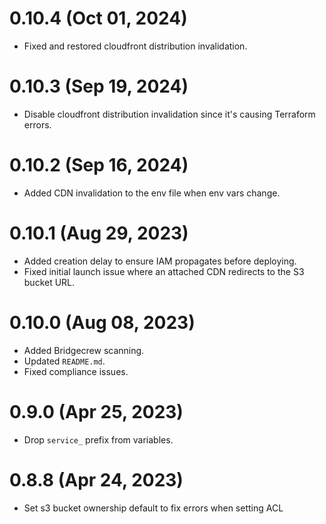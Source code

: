 # 0.10.4 (Oct 01, 2024)
* Fixed and restored cloudfront distribution invalidation.

# 0.10.3 (Sep 19, 2024)
* Disable cloudfront distribution invalidation since it's causing Terraform errors.

# 0.10.2 (Sep 16, 2024)
* Added CDN invalidation to the env file when env vars change.

# 0.10.1 (Aug 29, 2023)
* Added creation delay to ensure IAM propagates before deploying.
* Fixed initial launch issue where an attached CDN redirects to the S3 bucket URL.

# 0.10.0 (Aug 08, 2023)
* Added Bridgecrew scanning.
* Updated `README.md`.
* Fixed compliance issues.

# 0.9.0 (Apr 25, 2023)
* Drop `service_` prefix from variables.

# 0.8.8 (Apr 24, 2023)
* Set s3 bucket ownership default to fix errors when setting ACL
